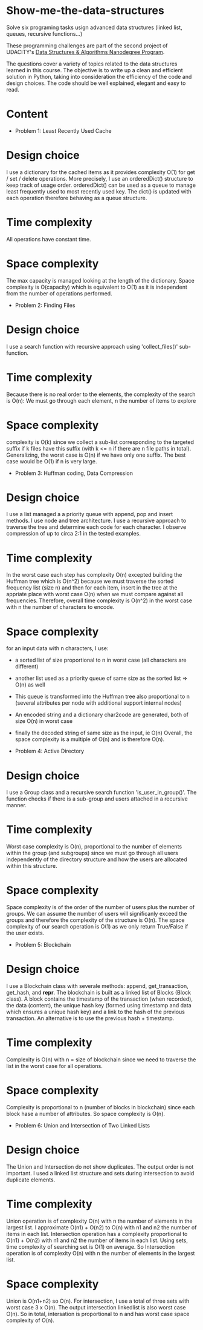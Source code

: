 # Show-me-the-data-structures
Solve six programing tasks usign advanced data structures (linked list, queues, recursive functions...)

These programming challenges are part of the second project of UDACITY's [Data Structures & Algorithms Nanodegree Program](https://www.udacity.com/course/data-structures-and-algorithms-nanodegree--nd256).

The questions cover a variety of topics related to the data structures learned in this course. The objective is to write up a clean and efficient solution in Python, taking into consideration the efficiency of the code and design choices. The code should be well explained, elegant and easy to read.

# Content

- Problem 1: Least Recently Used Cache
# Design choice
I use a dictionary for the cached items as it provides complexity O(1) for get / set / delete operations. More precisely, I use an orderedDict() structure to keep track of usage order. orderedDict() can be used as a queue to manage least frequently used to most recently used key. The dict() is updated with each operation therefore behaving as a queue structure.
# Time complexity
All operations have constant time.
# Space complexity
The max capacity is managed looking at the length of the dictionary.
Space complexity is O(capacity) which is equivalent to O(1) as it is independent from the number of operations performed.


- Problem 2: Finding Files
# Design choice
I use a search function with recursive approach using 'collect_files()' sub-function.
# Time complexity
Because there is no real order to the elements, the complexity of the search is O(n): We must go through each element, n the number of items to explore
# Space complexity
complexity is O(k) since we collect a  sub-list corresponding to the targeted suffix if k files have this suffix (with k <= n if there are n file paths in total). Generalizing, the worst case is O(n) if we have only one suffix. The best case would be O(1) if n is very large.


- Problem 3: Huffman coding, Data Compression
# Design choice
I use a list managed a a priority queue with append, pop and insert methods.
I use node and tree architecture. I use a recursive approach to traverse the tree and determine each code for each character. I observe compression of up to circa 2:1 in the tested examples.
# Time complexity
In the worst case each step has complexity O(n) excepted building the Huffman tree which is O(n^2) because we must traverse the sorted frequency list (size n) and then for each item, insert in the tree at the appriate place with worst case O(n) when we must compare against all frequencies. Therefore, overall time complexity is O(n^2) in the worst case with n the number of characters to encode.
# Space complexity
for an input data with n characters, I use:
- a sorted list of size proportional to n in worst case (all characters are different)
- another list used as a priority queue of same size as the sorted list => O(n) as well
- This queue is transformed into the Huffman tree also proportional to n (several attributes per node with additional support internal nodes)
- An encoded string and a dictionary char2code are generated, both of size O(n) in worst case
- finally the decoded string of same size as the input, ie O(n)
Overall, the space complexity is a multiple of O(n) and is therefore O(n).


- Problem 4: Active Directory
# Design choice
I use a Group class and a recursive search function 'is_user_in_group()'. The function checks if there is a sub-group and users attached in a recursive manner.
# Time complexity
Worst case complexity is O(n), proportional to the number of elements within the group (and subgroups) since we must go through all users independently of the directory structure and how the users are allocated within this structure.
# Space complexity
Space complexity is of the order of the number of users plus the number of groups. We can assume the number of users will significanly exceed the groups and therefore the complexity of the structure is O(n).
The space complexity of our search operation is O(1) as we only return True/False if the user exists.


- Problem 5: Blockchain
# Design choice
I use a Blockchain class with severale methods: append, get_transaction, get_hash, and __repr__. The blockchain is built as a linked list of Blocks (Block class).
A block contains the timestamp of the transaction (when recorded), the data (content), the unique hash key (formed using timestamp and data which ensures a unique hash key) and a link to the hash of the previous transaction. An alternative is to use the previous hash + timestamp.
# Time complexity
Complexity is O(n) with n = size of blockchain since we need to traverse the list in the worst case for all operations.
# Space complexity
Complexity is proportional to n (number of blocks in blockchain) since each block hase a number of attributes. So space complexity is O(n).


- Problem 6: Union and Intersection of Two Linked Lists
# Design choice
The Union and Intersection do not show duplicates. The output order is not important.
I used a linked list structure and sets during intersection to avoid duplicate elements.
# Time complexity
Union operation is of complexity O(n) with n the number of elements in the largest list. I approximate O(n1) + O(n2) to O(n) with n1 and n2 the number of items in each list.
Intersection operation has a complexity proportional to O(n1) + O(n2) with n1 and n2 the number of items in each list. Using sets, time complexity of searching set is O(1) on average. So Intersection operation is of complexity O(n) with n the number of elements in the largest list.
# Space complexity
Union is O(n1+n2) so O(n). For intersection, I use a total of three sets with worst case 3 x O(n). The output intersection linkedlist is also worst case O(n). So in total, intersation is proportional to n and has worst case space complexity of O(n).

